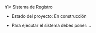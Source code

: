 h1> Sistema de Registro</h1>
- Estado del proyecto: En construcción

- Para ejecutar el sistema debes poner:...
